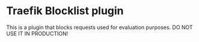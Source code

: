 # Traefik Blocklist plugin

This is a plugin that blocks requests used for evaluation purposes. DO NOT USE IT IN PRODUCTION!